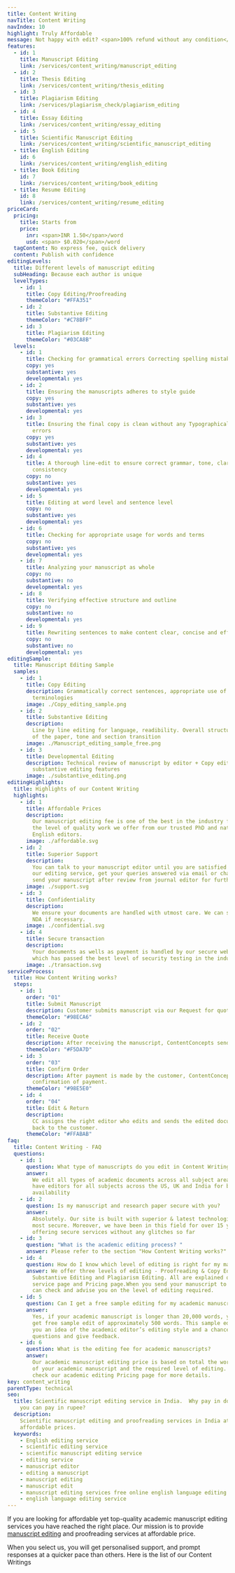 ```yaml
---
title: Content Writing
navTitle: Content Writing
navIndex: 10
highlight: Truly Affordable
message: Not happy with edit? <span>100% refund without any condition</span>
features:
  - id: 1
    title: Manuscript Editing
    link: /services/content_writing/manuscript_editing
  - id: 2
    title: Thesis Editing
    link: /services/content_writing/thesis_editing
  - id: 3
    title: Plagiarism Editing
    link: /services/plagiarism_check/plagiarism_editing
  - id: 4
    title: Essay Editing
    link: /services/content_writing/essay_editing
  - id: 5
    title: Scientific Manuscript Editing
    link: /services/content_writing/scientific_manuscript_editing
  - title: English Editing
    id: 6
    link: /services/content_writing/english_editing
  - title: Book Editing
    id: 7
    link: /services/content_writing/book_editing
  - title: Resume Editing
    id: 8
    link: /services/content_writing/resume_editing
priceCard:
  pricing:
    title: Starts from
    price:
      inr: <span>INR 1.50</span>/word
      usd: <span> $0.020</span>/word
  tagContent: No express fee, quick delivery
  content: Publish with confidence
editingLevels:
  title: Different levels of manuscript editing
  subHeading: Because each author is unique
  levelTypes:
    - id: 1
      title: Copy Editing/Proofreading
      themeColor: "#FFA351"
    - id: 2
      title: Substantive Editing
      themeColor: "#C78BFF"
    - id: 3
      title: Plagiarism Editing
      themeColor: "#03CA8B"
  levels:
    - id: 1
      title: Checking for grammatical errors Correcting spelling mistakes
      copy: yes
      substantive: yes
      developmental: yes
    - id: 2
      title: Ensuring the manuscripts adheres to style guide
      copy: yes
      substantive: yes
      developmental: yes
    - id: 3
      title: Ensuring the final copy is clean without any Typographical or other
        errors
      copy: yes
      substantive: yes
      developmental: yes
    - id: 4
      title: A thorough line-edit to ensure correct grammar, tone, clarity and
        consistency
      copy: no
      substantive: yes
      developmental: yes
    - id: 5
      title: Editing at word level and sentence level
      copy: no
      substantive: yes
      developmental: yes
    - id: 6
      title: Checking for appropriate usage for words and terms
      copy: no
      substantive: yes
      developmental: yes
    - id: 7
      title: Analyzing your manuscript as whole
      copy: no
      substantive: no
      developmental: yes
    - id: 8
      title: Verifying effective structure and outline
      copy: no
      substantive: no
      developmental: yes
    - id: 9
      title: Rewriting sentences to make content clear, concise and effective
      copy: no
      substantive: no
      developmental: yes
editingSample:
  title: Manuscript Editing Sample
  samples:
    - id: 1
      title: Copy Editing
      description: Grammatically correct sentences, appropriate use of words and
        terminologies
      image: ./Copy_editing_sample.png
    - id: 2
      title: Substantive Editing
      description:
        Line by line editing for language, readibility. Overall structure
        of the paper, tone and section transition
      image: ./Manuscript_editing_sample_free.png
    - id: 3
      title: Developmental Editing
      description: Technical review of manuscript by editor + Copy editing,
        substantive editing features
      image: ./substantive_editing.png
editingHighlights:
  title: Highlights of our Content Writing
  highlights:
    - id: 1
      title: Affordable Prices
      description:
        Our manuscript editing fee is one of the best in the industry for
        the level of quality work we offer from our trusted PhD and native
        English editors.
      image: ./affordable.svg
    - id: 2
      title: Superior Support
      description:
        You can talk to your manuscript editor until you are satisfied with
        our editing service, get your queries answered via email or chat and
        send your manuscript after review from journal editor for further check.
      image: ./support.svg
    - id: 3
      title: Confidentiality
      description:
        We ensure your documents are handled with utmost care. We can sign
        NDA if necessary.
      image: ./confidential.svg
    - id: 4
      title: Secure transaction
      description:
        Your documents as wells as payment is handled by our secure website
        which has passed the best level of security testing in the industry.
      image: ./transaction.svg
serviceProcess:
  title: How Content Writing works?
  steps:
    - id: 1
      order: "01"
      title: Submit Manuscript
      description: Customer submits manuscript via our Request for quote page.
      themeColor: "#98ECA6"
    - id: 2
      order: "02"
      title: Receive Quote
      description: After receiving the manuscript, ContentConcepts sends price quote.
      themeColor: "#F5DA7D"
    - id: 3
      order: "03"
      title: Confirm Order
      description: After payment is made by the customer, ContentConcepts sends
        confirmation of payment.
      themeColor: "#98E5E0"
    - id: 4
      order: "04"
      title: Edit & Return
      description:
        CC assigns the right editor who edits and sends the edited document
        back to the customer.
      themeColor: "#FFABAB"
faq:
  title: Content Writing - FAQ
  questions:
    - id: 1
      question: What type of manuscripts do you edit in Content Writing?
      answer:
        We edit all types of academic documents across all subject areas. We
        have editors for all subjects across the US, UK and India for better
        availability
    - id: 2
      question: Is my manuscript and research paper secure with you?
      answer:
        Absolutely. Our site is built with superior & latest technologies and is
        most secure. Moreover, we have been in this field for over 15 years
        offering secure services without any glitches so far
    - id: 3
      question: "What is the academic editing process? "
      answer: Please refer to the section "How Content Writing works?"
    - id: 4
      question: How do I know which level of editing is right for my manuscript?
      answer: We offer three levels of editing - Proofreading & Copy Editing,
        Substantive Editing and Plagiarism Editing. All are explained on each
        service page and Pricing page.When you send your manuscript to us, we
        can check and advise you on the level of editing required.
    - id: 5
      question: Can I get a free sample editing for my academic manuscript?
      answer:
        Yes, if your academic manuscript is longer than 20,000 words, you will
        get free sample edit of approximately 500 words. This sample edit gives
        you an idea of the academic editor’s editing style and a chance to ask
        questions and give feedback.
    - id: 6
      question: What is the editing fee for academic manuscripts?
      answer:
        Our academic manuscript editing price is based on total the word count
        of your academic manuscript and the required level of editing. Please
        check our academic editing Pricing page for more details.
key: content_writing
parentType: technical
seo:
  title: Scientific manuscript editing service in India.  Why pay in dollar when
    you can pay in rupee?
  description:
    Scientific manuscript editing and proofreading services in India at
    affordable prices.
  keywords:
    - English editing service
    - scientific editing service
    - scientific manuscript editing service
    - editing service
    - manuscript editor
    - editing a manuscript
    - manuscript editing
    - manuscript edit
    - manuscript editing services free online english language editing service
    - english language editing service
---
```


If you are looking for affordable yet top-quality academic manuscript editing services you have reached the right place. Our mission is to provide [manuscript editing](/services/content_writing/manuscript_editing) and proofreading services at affordable price.

When you select us, you will get personalised support, and prompt responses at a quicker pace than others. Here is the list of our Content Writings
